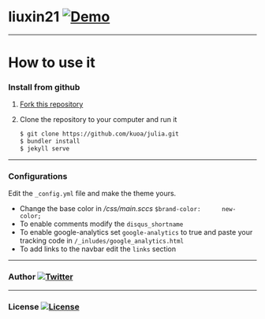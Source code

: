 # liuxin21 [![Demo](https://img.shields.io/badge/liuxin21-demo-green.svg)](http://liuxin21.github.io)

---------------------------

How to use it
=========


### Install from github

1. [Fork this repository](https://github.com/liuxin21/liuxin21.github.io/fork)

2. Clone the repository to your computer and run it

    ``` sh
    $ git clone https://github.com/kuoa/julia.git
    $ bundler install
    $ jekyll serve
    ```

---------------------------

### Configurations
Edit the `_config.yml` file and make the theme yours.
 * Change the base color in */css/main.sccs*  ```$brand-color:      new-color;```
 * To enable comments modify the ```disqus_shortname```
 * To enable google-analytics set ```google-analytics``` to true and paste your tracking code in ```/_inludes/google_analytics.html```
 * To add links to the navbar edit the ```links``` section

---------------------------
### Author  [![Twitter](https://img.shields.io/badge/liuxin-<3-66BAB7.svg)](https://github.com/liuxin21)

---------------------------
### License  [![License](https://img.shields.io/npm/l/express.svg)](https://github.com/kuoa/julia/blob/master/LICENSE)